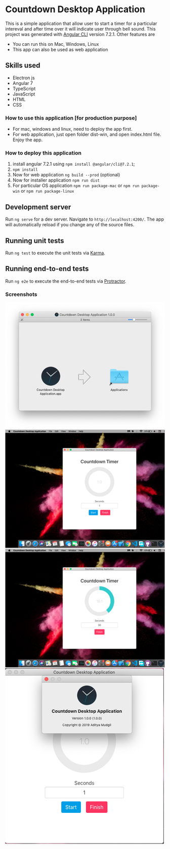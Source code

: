 # Countdown Desktop Application
This is a simple application that allow user to start a timer for a particular intereval and after time over it will indicate user through bell sound.
This project was generated with [Angular CLI](https://github.com/angular/angular-cli) version 7.2.1.
Other features are
- You can run this on Mac, Windows, Linux
- This app can also be used as web application

## Skills used
- Electron js
- Angular 7
- TypeScript
- JavaScript
- HTML
- CSS

### How to use this application [for production purpose]
- For mac, windows and linux, need to deploy the app first.
- For web application, just open folder dist-win, and open index.html file. Enjoy the app.

### How to deploy this application 
1. install angular 7.2.1 using `npm install @angular/cli@7.2.1`;
2. `npm install`
3. Now for web application `ng build --prod` (optional)
4. Now for installer application `npm run dist`
5. For particular OS application `npm run package-mac` or `npm run package-win` or `npm run package-linux`

## Development server

Run `ng serve` for a dev server. Navigate to `http://localhost:4200/`. The app will automatically reload if you change any of the source files.

## Running unit tests

Run `ng test` to execute the unit tests via [Karma](https://karma-runner.github.io).

## Running end-to-end tests

Run `ng e2e` to execute the end-to-end tests via [Protractor](http://www.protractortest.org/).

### Screenshots
![alt Screenshot1](https://github.com/adityamudgil2505/Countdown-Desktop-Application/blob/master/assets/SS0.png)
![alt Screenshot2](https://github.com/adityamudgil2505/Countdown-Desktop-Application/blob/master/assets/SS1.png)
![alt Screenshot3](https://github.com/adityamudgil2505/Countdown-Desktop-Application/blob/master/assets/SS2.png)
![alt Screenshot4](https://github.com/adityamudgil2505/Countdown-Desktop-Application/blob/master/assets/SS3.png)
